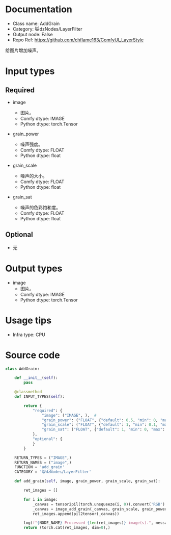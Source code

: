# Documentation
- Class name: AddGrain
- Category: 😺dzNodes/LayerFilter
- Output node: False
- Repo Ref: https://github.com/chflame163/ComfyUI_LayerStyle

给图片增加噪声。

# Input types

## Required

- image
    - 图片。
    - Comfy dtype: IMAGE
    - Python dtype: torch.Tensor

- grain_power
    - 噪声强度。
    - Comfy dtype: FLOAT
    - Python dtype: float

- grain_scale
    - 噪声的大小。
    - Comfy dtype: FLOAT
    - Python dtype: float

- grain_sat
    - 噪声的色彩饱和度。
    - Comfy dtype: FLOAT
    - Python dtype: float

## Optional

- 无

# Output types

- image
    - 图片。
    - Comfy dtype: IMAGE
    - Python dtype: torch.Tensor

# Usage tips
- Infra type: CPU

# Source code
```python
class AddGrain:

    def __init__(self):
        pass

    @classmethod
    def INPUT_TYPES(self):

        return {
            "required": {
                "image": ("IMAGE", ),  #
                "grain_power": ("FLOAT", {"default": 0.5, "min": 0, "max": 1, "step": 0.01}),
                "grain_scale": ("FLOAT", {"default": 1, "min": 0.1, "max": 10, "step": 0.1}),
                "grain_sat": ("FLOAT", {"default": 1, "min": 0, "max": 1, "step": 0.01}),
            },
            "optional": {
            }
        }

    RETURN_TYPES = ("IMAGE",)
    RETURN_NAMES = ("image",)
    FUNCTION = 'add_grain'
    CATEGORY = '😺dzNodes/LayerFilter'

    def add_grain(self, image, grain_power, grain_scale, grain_sat):

        ret_images = []

        for i in image:
            _canvas = tensor2pil(torch.unsqueeze(i, 0)).convert('RGB')
            _canvas = image_add_grain(_canvas, grain_scale, grain_power, grain_sat, toe=0, seed=int(time.time()))
            ret_images.append(pil2tensor(_canvas))

        log(f"{NODE_NAME} Processed {len(ret_images)} image(s).", message_type='finish')
        return (torch.cat(ret_images, dim=0),)
```